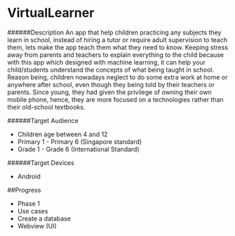 # VirtualLearner

######Description
An app that help children practicing any subjects they learn in school, instead of hiring a tutor or require adult supervision to teach them, lets make the app teach them what they need to know. Keeping stress away from parents and teachers to explain everything to the child because with this app which designed with machine learning, it can help your child/students understand the concepts of what being taught in school. Reason being, children nowadays neglect to do some extra work at home or anywhere after school, even though they being told by their teachers or parents. Since young, they had given the privilege of owning their own mobile phone, hence, they are more focused on a technologies rather than their old-school textbooks.

######Target Audience
* Children age between 4 and 12
 * Primary 1 - Primary 6 (Singapore standard)
 * Grade 1 - Grade 6 (International Standard)

######Target Devices
* Android

##Progress
* Phase 1
 * Use cases
 * Create a database
 * Webview (UI)
